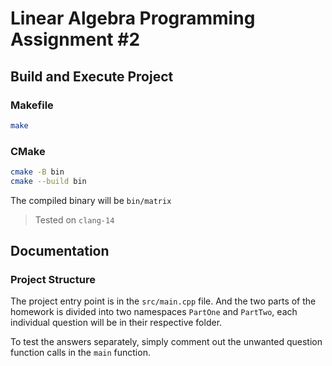 # Linear Algebra Programming Assignment #2

## Build and Execute Project

### Makefile
```bash
make
```

### CMake
```bash
cmake -B bin
cmake --build bin
```

The compiled binary will be `bin/matrix`

> Tested on `clang-14`

## Documentation

### Project Structure

The project entry point is in the `src/main.cpp` file. And the two parts of the homework is divided into two namespaces `PartOne` and `PartTwo`, each individual question will be in their respective folder.

To test the answers separately, simply comment out the unwanted question function calls in the `main` function.